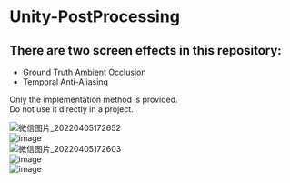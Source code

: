 # Unity-PostProcessing
## There are two screen effects in this repository:  
* Ground Truth Ambient Occlusion
* Temporal Anti-Aliasing

Only the implementation method is provided.  
Do not use it directly in a project.

![微信图片_20220405172652](https://user-images.githubusercontent.com/71002504/161784924-d90af643-8386-42aa-854a-e81491a4c707.png)  
![image](https://user-images.githubusercontent.com/71002504/161784837-6afe81ff-00c9-4e32-9616-cf5628ddd72d.png)  
![微信图片_20220405172603](https://user-images.githubusercontent.com/71002504/161784877-3a52d053-5b8e-4fe0-af4d-aed595db14da.png)  
![image](https://user-images.githubusercontent.com/71002504/161785934-19d13e21-f318-45fb-abcd-065b95d48a59.png)  
![image](https://user-images.githubusercontent.com/71002504/161785979-34f5cbd0-3f60-41ab-b580-8784a99a24ca.png)  
